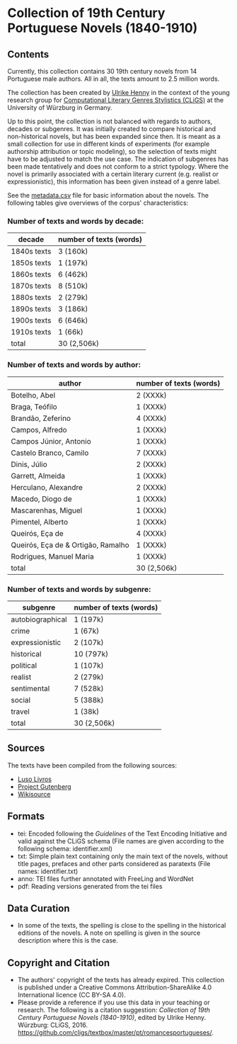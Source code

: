Collection of 19th Century Portuguese Novels (1840-1910)
========================================

## Contents ##

Currently, this collection contains 30 19th century novels from 14 Portuguese male authors. All in all, the texts amount to 2.5 million words.
  
The collection has been created by [Ulrike Henny](http://www.ulrike-henny.de) in the context of the young research group for [Computational Literary Genres Stylistics (CLiGS)](http://cligs.hypotheses.org/) at the University of Würzburg in Germany.

Up to this point, the collection is not balanced with regards to authors, decades or subgenres. It was initially created to compare historical and non-historical novels, but has been expanded since then. It is meant as a small collection for use in different kinds of experiments (for example authorship attribution or topic modeling), so the selection of texts might have to be adjusted to match the use case. The indication of subgenres has been made tentatively and does not conform to a strict typology. Where the novel is primarily associated with a certain literary current (e.g. realist or expressionistic), this information has been given instead of a genre label.

See the [metadata.csv](metadata.csv) file for basic information about the novels. The following tables give overviews of the corpus' characteristics:

### Number of texts and words by decade: ###

|decade        | number of texts (words) |
|--------------|-------------------------|
|1840s texts   |              3   (160k) |
|1850s texts   |              1   (197k) |
|1860s texts   |              6   (462k) |
|1870s texts   |              8   (510k) |
|1880s texts   |              2   (279k) |
|1890s texts   |              3   (186k) |
|1900s texts   |              6   (646k) |
|1910s texts   |              1    (66k) |
|total         |             30 (2,506k) |

### Number of texts and words by author: ###

|author                            | number of texts (words) |
|----------------------------------|-------------------------|
|Botelho, Abel                     |              2   (XXXk) |
|Braga, Teófilo                    |              1   (XXXk) |
|Brandão, Zeferino                 |              4   (XXXk) |
|Campos, Alfredo                   |              1   (XXXk) |
|Campos Júnior, Antonio            |              1   (XXXk) |
|Castelo Branco, Camilo            |              7   (XXXk) |
|Dinis, Júlio                      |              2   (XXXk) |
|Garrett, Almeida                  |              1   (XXXk) |
|Herculano, Alexandre              |              2   (XXXk) |
|Macedo, Diogo de                  |              1   (XXXk) |
|Mascarenhas, Miguel               |              1   (XXXk) |
|Pimentel, Alberto                 |              1   (XXXk) |
|Queirós, Eça de                   |              4   (XXXk) |
|Queirós, Eça de & Ortigão, Ramalho|              1   (XXXk) |
|Rodrigues, Manuel Maria           |              1   (XXXk) |
|total                             |             30 (2,506k) |

### Number of texts and words by subgenre: ###

|subgenre         | number of texts (words) |
|-----------------|-------------------------|
|autobiographical |              1   (197k) |
|crime            |              1    (67k) |
|expressionistic  |              2   (107k) |
|historical       |             10   (797k) |
|political        |              1   (107k) |
|realist          |              2   (279k) |
|sentimental      |              7   (528k) |
|social           |              5   (388k) |
|travel           |              1    (38k) |
|total            |             30 (2,506k) |


## Sources
The texts have been compiled from the following sources:

* [Luso Livros](https://www.luso-livros.net/)
* [Project Gutenberg](http://www.gutenberg.org/)
* [Wikisource](https://pt.wikisource.org)

## Formats

* tei: Encoded following the _Guidelines_ of the Text Encoding Initiative and valid against the CLiGS schema (File names are given according to the following schema: identifier.xml)
* txt: Simple plain text containing only the main text of the novels, without title pages, prefaces and other parts considered as paratexts (File names: identifier.txt)
* anno: TEI files further annotated with FreeLing and WordNet
* pdf: Reading versions generated from the tei files

## Data Curation

* In some of the texts, the spelling is close to the spelling in the historical editions of the novels. A note on spelling is given in the source description where this is the case. 

## Copyright and Citation

* The authors' copyright of the texts has already expired. This collection is published under a Creative Commons Attribution-ShareAlike 4.0 International licence (CC BY-SA 4.0).
* Please provide a reference if you use this data in your teaching or research. The following is a citation suggestion: _Collection of 19th Century Portuguese Novels (1840-1910)_, edited by Ulrike Henny. Würzburg: CLiGS, 2016. https://github.com/cligs/textbox/master/pt/romancesportugueses/. 
